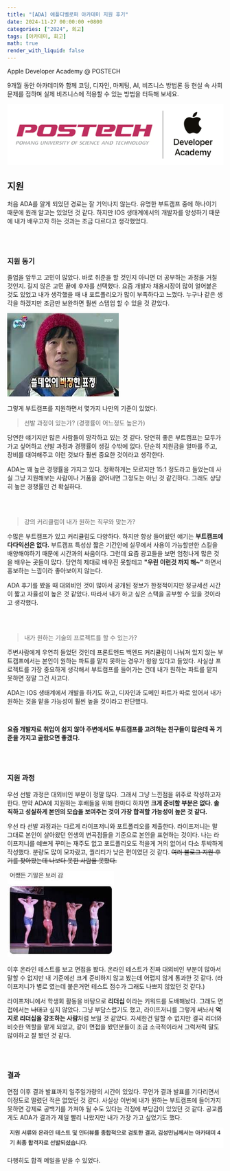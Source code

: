 ```yaml
---
title: "[ADA] 애플디벨로퍼 아카데미 지원 후기"
date: 2024-11-27 00:00:00 +0800
categories: ["2024", 회고]
tags: [아카데미, 회고]
math: true
render_with_liquid: false
---
```


Apple Developer Academy @ POSTECH

9개월 동안 아카데미와 함께 코딩, 디자인, 마케팅, AI, 비즈니스 방법론 등 현실 속 사회 문제를 접하며 실제 비즈니스에 적용할 수 있는 방법을 터득해 보세요.

![1](/assets/img/ADA/ADALOGO.png)

## 지원

처음 ADA를 알게 되었던 경로는 잘 기억나지 않는다. 유명한 부트캠프 중에 하나이기 때문에 원래 알고는 있었던 것 같다. 하지만 IOS 생태계에서의 개발자를 양성하기 때문에 내가 배우고자 하는 것과는 조금 다르다고 생각했었다.

<br><br>

### 지원 동기

졸업을 앞두고 고민이 많았다. 바로 취준을 할 것인지 아니면 더 공부하는 과정을 거칠 것인지. 길지 않은 고민 끝에 후자를 선택했다. 요즘 개발자 채용시장이 많이 얼어붙은 것도 있었고 내가 생각했을 때 내 포트폴리오가 많이 부족하다고 느꼈다. 누구나 같은 생각을 하겠지만 조금만 보완하면 훨씬 스텝업 할 수 있을 것 같았다.

![2](/assets/img/ADA/images1.jpeg)

그렇게 부트캠프를 지원하면서 몇가지 나만의 기준이 있었다.

> 선발 과정이 있는가? (경쟁률이 어느정도 높은가)
   
당연한 얘기지만 많은 사람들이 망각하고 있는 것 같다. 당연히 좋은 부트캠프는 모두가 가고 싶어하고 선발 과정과 경쟁률이 생길 수밖에 없다. 단순히 지원금을 얼마를 주고, 장비를 대여해주고 이런 것보다 훨씬 중요한 것이라고 생각한다.

ADA는 꽤 높은 경쟁률을 가지고 있다. 정확하게는 모르지만 15:1 정도라고 들었는데 사실 그냥 지원해보는 사람이나 거품을 걷어내면 그정도는 아닌 것 같긴하다. 그래도 상당히 높은 경쟁률인 건 확실하다.

<br><br>

> 강의 커리큘럼이 내가 원하는 직무와 맞는가?

수많은 부트캠프가 있고 커리큘럼도 다양하다. 하지만 항상 들어왔던 얘기는 **부트캠프에 다다익선은 없다.** 부트캠프 특성상 짧은 기간안에 실무에서 사용이 가능할만한 스킬을 배양해야하기 때문에 시간과의 싸움이다. 그런데 요즘 광고들을 보면 엄청나게 많은 것을 배우는 곳들이 많다. 당연히 제대로 배우진 못할테고 **"우린 이런것 까지 해~"** 하면서 홍보하는 느낌이라 좋아보이지 않는다.

ADA 후기를 봤을 때 대외비인 것이 많아서 공개된 정보가 한정적이지만 정규세션 시간이 짧고 자율성이 높은 것 같았다. 따라서 내가 하고 싶은 스택을 공부할 수 있을 것이라고 생각했다.

<br><br>

> 내가 원하는 기술의 프로젝트를 할 수 있는가?

주변사람에게 우연히 들었던 것인데 프론트엔드 백엔드 커리큘럼이 나눠져 있지 않는 부트캠프에서는 본인이 원하는 파트를 맡지 못하는 경우가 왕왕 있다고 들었다. 사실상 프로젝트를 가장 중요하게 생각해서 부트캠프를 들어가는 건데 내가 원하는 파트를 맡지 못하면 정말 그건 사고다.

ADA는 IOS 생태계에서 개발을 하기도 하고, 디자인과 도메인 파트가 따로 있어서 내가 원하는 것을 맡을 가능성이 훨씬 높을 것이라고 판단했다.

<br>

**요즘 개발자로 취업이 쉽지 않아 주변에서도 부트캠프를 고려하는 친구들이 많은데 꼭 기준을 가지고 골랐으면 좋겠다.**

<br><br>

### 지원 과정

우선 선발 과정은 대외비인 부분이 정말 많다. 그래서 그냥 느낀점을 위주로 작성하고자 한다. 만약 ADA에 지원하는 후배들을 위해 한마디 하자면 **크게 준비할 부분은 없다. 솔직하고 성실하게 본인의 모습을 보여주는 것이 가장 합격할 가능성이 높은 것 같다.**

우선 타 선발 과정과는 다르게 라이프저니와 포트폴리오를 제출한다. 라이프저니는 말 그대로 본인이 살아왔던 인생의 변곡점들을 기준으로 본인을 표현하는 것이다. 나는 라이프저니를 예쁘게 꾸미는 재주도 없고 포트폴리오도 적을게 거의 없어서 다소 투박하게 작성했다. 분량도 많이 모자랐고, 퀄리티가 낮은 편이였던 것 같다. ~~여러 블로그 지원 후기를 찾아봤는데 나보다 못한 사람을 못봤다.~~

![3](/assets/img/ADA/images2.jpeg)

이후 온라인 테스트를 보고 면접을 봤다. 온라인 테스트가 진짜 대외비인 부분이 많아서 말할 수 없지만 내 기준에선 크게 준비하지 않고 봤는데 어렵지 않게 통과한 것 같다. (라이프저니가 별로 였는데 붙은거면 테스트 점수가 그래도 나쁘지 않았던 것 같다.)

라이프저니에서 학생회 활동을 바탕으로 **리더십** 이라는 키워드를 도배해놨다. 그래도 면접에서는 ~~나대고~~ 싶지 않았다. 그냥 부담스럽기도 했고, 라이프저니를 그렇게 써놔서 **억지로 리더십을 강조하는 사람**처럼 보일 것 같았다. 자세한건 말할 수 없지만 결국 리더와 비슷한 역할을 맡게 되었고, 같이 면접을 봤던분들이 조금 소극적이라서 그럭저럭 말도 많이하고 잘 봤던 것 같다.

<br><br>

### 결과

면접 이후 결과 발표까지 일주일가량의 시간이 있었다. 무언가 결과 발표를 기다리면서 이정도로 떨렸던 적은 없었던 것 같다. 사실상 이번에 내가 원하는 부트캠프에 들어가지 못하면 강제로 공백기를 가져야 될 수도 있다는 걱정에 부담감이 있었던 것 같다. 공교롭게도 ADA가 결과가 제일 빨리 나왔지만 내가 가장 가고 싶었기도 했다.

![4](/assets/img/ADA/image3.png)

다행히도 합격 메일을 받을 수 있었다.
